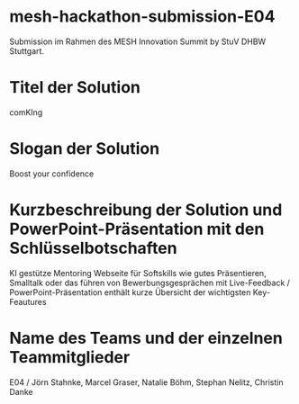# mesh-hackathon-submission-E04
Submission im Rahmen des MESH Innovation Summit by StuV DHBW Stuttgart.

# Titel der Solution
comKIng

# Slogan der Solution
Boost your confidence

# Kurzbeschreibung der Solution und PowerPoint-Präsentation mit den Schlüsselbotschaften
KI gestütze Mentoring Webseite für Softskills wie gutes Präsentieren, Smalltalk oder das führen von Bewerbungsgesprächen mit Live-Feedback / PowerPoint-Präsentation enthält kurze Übersicht der wichtigsten Key-Feautures

# Name des Teams und der einzelnen Teammitglieder
E04 / Jörn Stahnke, Marcel Graser, Natalie Böhm, Stephan Nelitz, Christin Danke
